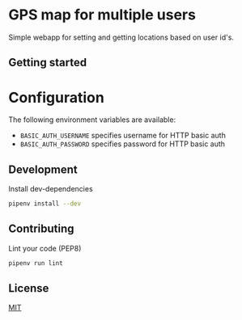 # GPS map for multiple users

Simple webapp for setting and getting locations based on user id's.

## Getting started
# Configuration
The following environment variables are available:
- `BASIC_AUTH_USERNAME` specifies username for HTTP basic auth
- `BASIC_AUTH_PASSWORD` specifies password for HTTP basic auth


## Development

Install dev-dependencies
```bash
pipenv install --dev
```

## Contributing

Lint your code (PEP8)
```bash
pipenv run lint
```

## License
[MIT](https://choosealicense.com/licenses/mit/)